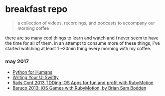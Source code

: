 # breakfast repo
> a collection of videos, recordings, and podcasts to accompany our morning coffee

there are so many cool things to learn and watch and i never seem to have the time for all of them. in an attempt to consume more of these things, i've started watching at least 1 ~20min thing every morning with my coffee.

### may 2017

- [Python for Humans](https://www.youtube.com/watch?v=uqIx4VRIuwM)
- [Writing Your UI Swiftly](https://news.realm.io/news/sommer-panage-writing-your-ui-swiftly/)
- [Rails Conf 2013 TDDing iOS Apps for fun and profit with RubyMotion](https://www.youtube.com/watch?v=7v3_t5SK8DM)
- [Baruco 2013: iOS Games with RubyMotion, by Brian Sam Bodden](https://www.youtube.com/watch?v=h6PfXWpANeI)
